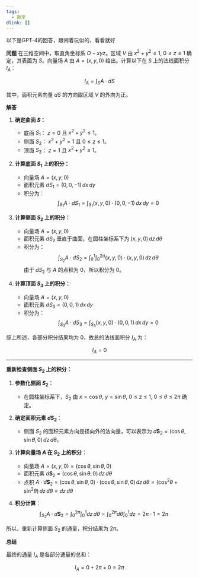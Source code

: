 ```yaml
---
tags:
  - 数学
dlink: []
---
```

以下是GPT-4的回答，跟闹着玩似的，看看就好

**问题**
在三维空间中，取直角坐标系 $O-xyz$。区域 $V$ 由 $x^2 + y^2 \leq 1$, $0 \leq z \leq 1$ 确定，其表面为 $S$。向量场 $A$ 由 $A = (x, y, 0)$ 给出。计算以下在 $S$ 上的法线面积分 $I_A$：

$$
I_A = \int_S A \cdot dS
$$

其中，面积元素向量 $dS$ 的方向取区域 $V$ 的外向为正。

**解答**

1. **确定曲面 $S$：**
    - 底面 $S_1$： $z = 0$ 且 $x^2 + y^2 \leq 1$。
    - 侧面 $S_2$： $x^2 + y^2 = 1$ 且 $0 \leq z \leq 1$。
    - 顶面 $S_3$： $z = 1$ 且 $x^2 + y^2 \leq 1$。

2. **计算底面 $S_1$ 上的积分：**
    - 向量场 $A = (x, y, 0)$
    - 面积元素 $dS_1 = (0, 0, -1) \, dx \, dy$
    - 积分为：
    $$
    \int_{S_1} A \cdot dS_1 = \int_{S_1} (x, y, 0) \cdot (0, 0, -1) \, dx \, dy = 0
    $$

3. **计算侧面 $S_2$ 上的积分：**
    - 向量场 $A = (x, y, 0)$
    - 面积元素 $dS_2$ 垂直于曲面，在圆柱坐标系下为 $(x, y, 0) \, dz \, d\theta$
    - 积分为：
    $$
    \int_{S_2} A \cdot dS_2 = \int_{0}^{1} \int_{0}^{2\pi} (x, y, 0) \cdot (x, y, 0) \, dz \, d\theta
    $$
    由于 $dS_2$ 与 $A$ 的点积为 $0$，所以积分为 $0$。

4. **计算顶面 $S_3$ 上的积分：**
    - 向量场 $A = (x, y, 0)$
    - 面积元素 $dS_3 = (0, 0, 1) \, dx \, dy$
    - 积分为：
    $$
    \int_{S_3} A \cdot dS_3 = \int_{S_3} (x, y, 0) \cdot (0, 0, 1) \, dx \, dy = 0
    $$

综上所述，各部分积分结果均为 $0$，故总的法线面积分 $I_A$ 为：

$$
I_A = 0
$$



---
**重新检查侧面 $S_2$ 上的积分：**

1. **参数化侧面 $S_2$**：
    - 在圆柱坐标系下，$S_2$ 由 $x = \cos \theta$, $y = \sin \theta$, $0 \leq z \leq 1$, $0 \leq \theta \leq 2\pi$ 确定。

2. **确定面积元素 $d\mathbf{S}_2$**：
    - 侧面 $S_2$ 的面积元素方向是径向外的法向量，可以表示为 $d\mathbf{S}_2 = (\cos \theta, \sin \theta, 0) \, dz \, d\theta$。

3. **计算向量场 $A$ 在 $S_2$ 上的积分**：
    - 向量场 $A = (x, y, 0) = (\cos \theta, \sin \theta, 0)$
    - 面积元素 $d\mathbf{S}_2 = (\cos \theta, \sin \theta, 0) \, dz \, d\theta$
    - 点积 $A \cdot d\mathbf{S}_2 = (\cos \theta, \sin \theta, 0) \cdot (\cos \theta, \sin \theta, 0) \, dz \, d\theta = (\cos^2 \theta + \sin^2 \theta) \, dz \, d\theta = dz \, d\theta$

4. **积分计算**：
    $$
    \int_{S_2} A \cdot d\mathbf{S}_2 = \int_{0}^{2\pi} \int_{0}^{1} dz \, d\theta = \int_{0}^{2\pi} d\theta \int_{0}^{1} dz = 2\pi \cdot 1 = 2\pi
    $$

所以，重新计算侧面 $S_2$ 的通量，积分结果为 $2\pi$。

**总结**

最终的通量 $I_A$ 是各部分通量的总和：

$$
I_A = 0 + 2\pi + 0 = 2\pi
$$
